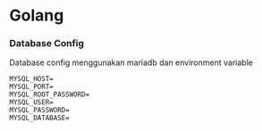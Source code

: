# Golang
### Database Config
Database config menggunakan mariadb dan environment variable
```
MYSQL_HOST=
MYSQL_PORT=
MYSQL_ROOT_PASSWORD=
MYSQL_USER=
MYSQL_PASSWORD=
MYSQL_DATABASE=
```
